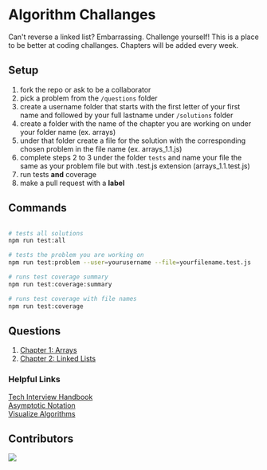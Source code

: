 # Algorithm Challanges

Can't reverse a linked list? Embarrassing. Challenge yourself! This is a place to be better at coding challanges. Chapters will be added every week.

## Setup

1.  fork the repo or ask to be a collaborator 
2.  pick a problem from the `/questions` folder
3.  create a username folder that starts with the first letter of your first name and followed by your full lastname under `/solutions` folder
4.  create a folder with the name of the chapter you are working on under your folder name (ex. arrays)
5.  under that folder create a file for the solution with the corresponding chosen problem in the file name (ex. arrays_1.1.js)
6.  complete steps 2 to 3 under the folder `tests` and name your file the same as your problem file but with .test.js extension (arrays_1.1.test.js)
7.  run tests **and** coverage 
8.  make a pull request with a **label**

## Commands

```bash

# tests all solutions
npm run test:all

# tests the problem you are working on
npm run test:problem --user=yourusername --file=yourfilename.test.js

# runs test coverage summary
npm run test:coverage:summary

# runs test coverage with file names
npm run test:coverage

```
## Questions

1. [Chapter 1: Arrays](questions/chapter_1_arrays.md)
2. [Chapter 2: Linked Lists](questions/chapter_2_linkedlists.md)
 
### Helpful Links
[Tech Interview Handbook](https://techinterviewhandbook.org/algorithms/introduction/)  
[Asymptotic Notation](https://www.khanacademy.org/computing/computer-science/algorithms/asymptotic-notation/a/asymptotic-notation)  
[Visualize Algorithms](https://visualgo.net/en)  



## Contributors

<a href="https://github.com/blair-sharpe/algo/graphs/contributors">
  <img src="https://contrib.rocks/image?repo=blair-sharpe/algo" />
</a>

